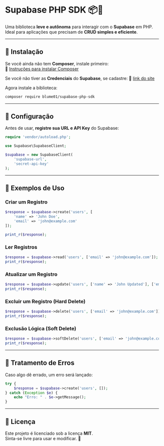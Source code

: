 # Supabase PHP SDK 📦🚀
Uma biblioteca **leve e autônoma** para interagir com o **Supabase** em PHP.  
Ideal para aplicações que precisam de **CRUD simples e eficiente**.

---

## 📌 Instalação
Se você ainda não tem **Composer**, instale primeiro:  
🔗 [Instruções para instalar Composer](https://getcomposer.org/download/)  

Se você não tiver as **Credenciais** do **Supabase**, se cadastre:
🔗 [link do site](https://supabase.com)

Agora instale a biblioteca:
```sh
composer require blume01/supabase-php-sdk
```

---

## 📌 Configuração
Antes de usar, **registre sua URL e API Key** do Supabase:
```php
require 'vendor/autoload.php';

use Supabase\SupabaseClient;

$supabase = new SupabaseClient(
    'supabase-url', 
    'secret-api-key'
);
```

---

## 📌 Exemplos de Uso

### **Criar um Registro**
```php
$response = $supabase->create('users', [
    'name' => 'John Doe',
    'email' => 'john@example.com'
]);

print_r($response);
```

### **Ler Registros**
```php
$response = $supabase->read('users', ['email' => 'john@example.com']);
print_r($response);
```

### **Atualizar um Registro**
```php
$response = $supabase->update('users', ['name' => 'John Updated'], ['email' => 'john@example.com']);
print_r($response);
```

### **Excluir um Registro (Hard Delete)**
```php
$response = $supabase->delete('users', ['email' => 'john@example.com']);
print_r($response);
```

### **Exclusão Lógica (Soft Delete)**
```php
$response = $supabase->softDelete('users', ['email' => 'john@example.com']);
print_r($response);
```

---

## 📌 Tratamento de Erros
Caso algo dê errado, um erro será lançado:
```php
try {
    $response = $supabase->create('users', []);
} catch (Exception $e) {
    echo "Erro: " . $e->getMessage();
}
```

---

## 📌 Licença
Este projeto é licenciado sob a licença **MIT**.  
Sinta-se livre para usar e modificar. 🚀
